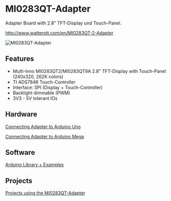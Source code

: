 # MI0283QT-Adapter
Adapter Board with 2.8" TFT-Display und Touch-Panel.

<http://www.watterott.com/en/MI0283QT-2-Adapter>

![MI0283QT-Adapter](https://raw.github.com/watterott/MI0283QT-Adapter/master/img/mi0283qt-adapter.jpg)


## Features
* Multi-Inno MI0283QT2/MI0283QT9A 2.8" TFT-Display with Touch-Panel (240x320, 262K colors)
* TI ADS7846 Touch-Controller
* Interface: SPI (Display + Touch-Controller)
* Backlight dimmable (PWM)
* 3V3 - 5V tolerant IOs


## Hardware
[Connecting Adapter to Arduino Uno](https://raw.github.com/watterott/MI0283QT-Adapter/master/img/connecting-uno.jpg)

[Connecting Adapter to Arduino Mega](https://raw.github.com/watterott/MI0283QT-Adapter/master/img/connecting-mega.jpg)


## Software
[Arduino Library + Examples](https://github.com/watterott/mSD-Shield/tree/master/src)


## Projects
[Projects using the MI0283QT-Adapter](https://github.com/watterott/MI0283QT-Adapter/blob/master/Projects.md)
